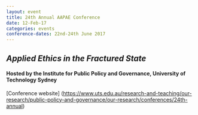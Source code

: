 ```yaml
---
layout: event
title: 24th Annual AAPAE Conference
date: 12-Feb-17
categories: events
conference-dates: 22nd-24th June 2017
---
```


## **_Applied Ethics in the Fractured State_**

#### Hosted by the Institute for Public Policy and Governance, University of Technology Sydney

[Conference website] (https://www.uts.edu.au/research-and-teaching/our-research/public-policy-and-governance/our-research/conferences/24th-annual)
